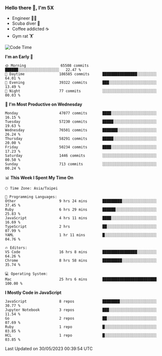 ### Hello there 👋, I'm 5X

* Engineer 👨‍💻
* Scuba diver 🤿
* Coffee addicted ☕️
* Gym rat 🏋️

<!--START_SECTION:waka-->
![Code Time](http://img.shields.io/badge/Code%20Time-205%20hrs%2012%20mins-blue)

**I'm an Early 🐤** 

```text
🌞 Morning                65508 commits       ██████░░░░░░░░░░░░░░░░░░░   22.47 % 
🌆 Daytime                186585 commits      ████████████████░░░░░░░░░   64.01 % 
🌃 Evening                39322 commits       ███░░░░░░░░░░░░░░░░░░░░░░   13.49 % 
🌙 Night                  77 commits          ░░░░░░░░░░░░░░░░░░░░░░░░░   00.03 % 
```
📅 **I'm Most Productive on Wednesday** 

```text
Monday                   47077 commits       ████░░░░░░░░░░░░░░░░░░░░░   16.15 % 
Tuesday                  57230 commits       █████░░░░░░░░░░░░░░░░░░░░   19.63 % 
Wednesday                76501 commits       ███████░░░░░░░░░░░░░░░░░░   26.24 % 
Thursday                 58291 commits       █████░░░░░░░░░░░░░░░░░░░░   20.00 % 
Friday                   50234 commits       ████░░░░░░░░░░░░░░░░░░░░░   17.23 % 
Saturday                 1446 commits        ░░░░░░░░░░░░░░░░░░░░░░░░░   00.50 % 
Sunday                   713 commits         ░░░░░░░░░░░░░░░░░░░░░░░░░   00.24 % 
```


📊 **This Week I Spent My Time On** 

```text
🕑︎ Time Zone: Asia/Taipei

💬 Programming Languages: 
Other                    9 hrs 24 mins       █████████░░░░░░░░░░░░░░░░   37.45 % 
Ruby                     6 hrs 29 mins       ██████░░░░░░░░░░░░░░░░░░░   25.83 % 
JavaScript               4 hrs 11 mins       ████░░░░░░░░░░░░░░░░░░░░░   16.69 % 
TypeScript               2 hrs               ██░░░░░░░░░░░░░░░░░░░░░░░   07.99 % 
YAML                     1 hr 11 mins        █░░░░░░░░░░░░░░░░░░░░░░░░   04.76 % 

🔥 Editors: 
VS Code                  16 hrs 8 mins       ████████████████░░░░░░░░░   64.26 % 
Chrome                   8 hrs 58 mins       █████████░░░░░░░░░░░░░░░░   35.74 % 

💻 Operating System: 
Mac                      25 hrs 6 mins       █████████████████████████   100.00 % 
```

**I Mostly Code in JavaScript** 

```text
JavaScript               8 repos             ████████░░░░░░░░░░░░░░░░░   30.77 % 
Jupyter Notebook         3 repos             ███░░░░░░░░░░░░░░░░░░░░░░   11.54 % 
Go                       2 repos             ██░░░░░░░░░░░░░░░░░░░░░░░   07.69 % 
Ruby                     1 repo              █░░░░░░░░░░░░░░░░░░░░░░░░   03.85 % 
HCL                      1 repo              █░░░░░░░░░░░░░░░░░░░░░░░░   03.85 % 
```




 Last Updated on 30/05/2023 00:39:54 UTC
<!--END_SECTION:waka-->
